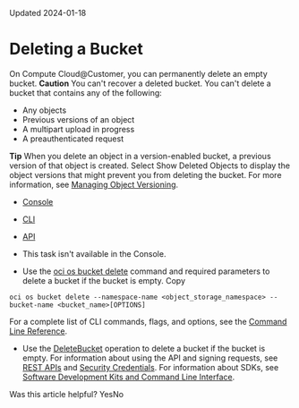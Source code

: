 Updated 2024-01-18
# Deleting a Bucket
On Compute Cloud@Customer, you can permanently delete an empty bucket.
**Caution**
You can't recover a deleted bucket.
You can't delete a bucket that contains any of the following:
  * Any objects
  * Previous versions of an object
  * A multipart upload in progress
  * A preauthenticated request


**Tip**
When you delete an object in a version-enabled bucket, a previous version of that object is created. Select Show Deleted Objects to display the object versions that might prevent you from deleting the bucket. For more information, see [Managing Object Versioning](https://docs.oracle.com/en-us/iaas/compute-cloud-at-customer/topics/object/managing-object-versioning.htm#managing-object-versioning "On Compute Cloud@Customer, object versioning provides data protection against accidental or malicious object update, overwrite, or deletion.").
  * [Console](https://docs.oracle.com/en-us/iaas/compute-cloud-at-customer/topics/object/deleting-a-bucket.htm)
  * [CLI](https://docs.oracle.com/en-us/iaas/compute-cloud-at-customer/topics/object/deleting-a-bucket.htm)
  * [API](https://docs.oracle.com/en-us/iaas/compute-cloud-at-customer/topics/object/deleting-a-bucket.htm)


  * This task isn't available in the Console.
  * Use the [oci os bucket delete](https://docs.oracle.com/iaas/tools/oci-cli/latest/oci_cli_docs/cmdref/os/bucket/delete.html) command and required parameters to delete a bucket if the bucket is empty. 
Copy
```
oci os bucket delete --namespace-name <object_storage_namespace> --bucket-name <bucket_name>[OPTIONS]
```

For a complete list of CLI commands, flags, and options, see the [Command Line Reference](https://docs.oracle.com/iaas/tools/oci-cli/latest/oci_cli_docs/index.html).
  * Use the [DeleteBucket](https://docs.oracle.com/iaas/api/#/en/s3objectstorage/latest/Bucket/DeleteBucket) operation to delete a bucket if the bucket is empty.
For information about using the API and signing requests, see [REST APIs](https://docs.oracle.com/iaas/Content/API/Concepts/usingapi.htm#REST_APIs) and [Security Credentials](https://docs.oracle.com/iaas/Content/General/Concepts/credentials.htm). For information about SDKs, see [Software Development Kits and Command Line Interface](https://docs.oracle.com/iaas/Content/API/Concepts/sdks.htm#Software_Development_Kits_and_Command_Line_Interface).


Was this article helpful?
YesNo

